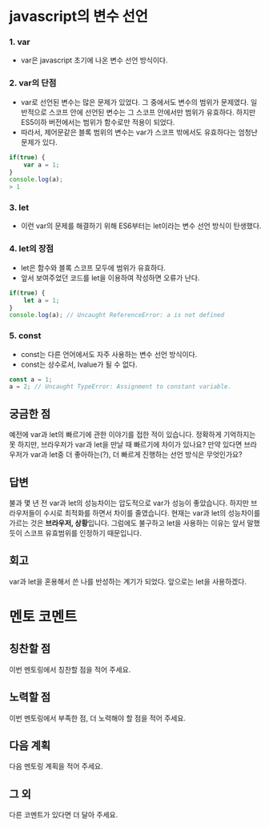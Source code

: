 # javascript의 변수 선언
### 1. var
- var은 javascript 초기에 나온 변수 선언 방식이다.

### 2. var의 단점
- var로 선언된 변수는 많은 문제가 있었다. 
그 중에서도 변수의 범위가 문제였다.
일반적으로 스코프 안에 선언된 변수는 그 스코프 안에서만 범위가 유효하다.
하지만 ES5이하 버전에서는 범위가 함수로만 적용이 되었다.
- 따라서, 제어문같은 블록 범위의 변수는 var가 스코프 밖에서도 유효하다는 엄청난 문제가 있다.
``` javascript
if(true) {
    var a = 1;
}
console.log(a);
> 1
```

### 3. let
- 이런 var의 문제를 해결하기 위해 ES6부터는 let이라는 변수 선언 방식이 탄생했다.

### 4. let의 장점
- let은 함수와 블록 스코프 모두에 범위가 유효하다.
- 앞서 보여주었던 코드를 let을 이용하여 작성하면 오류가 난다.
``` javascript
if(true) {
    let a = 1;
}
console.log(a); // Uncaught ReferenceError: a is not defined
```
### 5. const
- const는 다른 언어에서도 자주 사용하는 변수 선언 방식이다.
- const는 상수로서, lvalue가 될 수 없다.
``` javascript
const a = 1;
a = 2; // Uncaught TypeError: Assignment to constant variable.
```

## 궁금한 점
예전에 var과 let의 빠르기에 관한 이야기를 접한 적이 있습니다.
정확하게 기억하지는 못 하지만, 브라우저가 var과 let을 만날 때 빠르기에 차이가 있나요?
만약 있다면 브라우저가 var과 let중 더 좋아하는(?), 더 빠르게 진행하는 선언 방식은 무엇인가요?

## 답변
불과 몇 년 전 var과 let의 성능차이는 압도적으로 var가 성능이 좋았습니다.
하지만 브라우저들이 수시로 최적화를 하면서 차이를 줄였습니다.
현재는 var과 let의 성능차이를 가르는 것은 <strong>브라우저, 상황</strong>입니다.
그럼에도 불구하고 let을 사용하는 이유는 앞서 말했듯이 스코프 유효범위를 인정하기 때문입니다.

## 회고 
var과 let을 혼용해서 쓴 나를 반성하는 계기가 되었다.
앞으로는 let을 사용하겠다.

# 멘토 코멘트 
## 칭찬할 점
이번 멘토링에서 칭찬할 점을 적어 주세요.

## 노력할 점 
이번 멘토링에서 부족한 점, 더 노력해야 할 점을 적어 주세요.

## 다음 계획 
다음 멘토링 계획을 적어 주세요.

## 그 외
다른 코멘트가 있다면 더 달아 주세요.